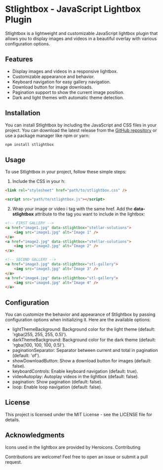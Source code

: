 # Stlightbox - JavaScript Lightbox Plugin

Stlightbox is a lightweight and customizable JavaScript lightbox plugin that allows you to display images and videos in a beautiful overlay with various configuration options.

## Features

-   Display images and videos in a responsive lightbox.
-   Customizable appearance and behavior.
-   Keyboard navigation for easy gallery navigation.
-   Download button for image downloads.
-   Pagination support to show the current image position.
-   Dark and light themes with automatic theme detection.

## Installation

You can install Stlightbox by including the JavaScript and CSS files in your project. You can download the latest release from the [GitHub repository](https://github.com/yourusername/stlightbox) or use a package manager like npm or yarn:

```bash
npm install stlightbox
```

## Usage

To use Stlightbox in your project, follow these simple steps:

1. Include the CSS in your h:

```html
<link rel="stylesheet" href="path/to/stlightbox.css" />

<script src="path/to/stlightbox.js"></script>
```

2. Wrap your image or video i <a> tag with the same href. Add the **data-stlightbox** attribute to the <a> tag you want to include in the lightbox:

```html
<!-- FIRST GALLERY -->
<a href="image1.jpg" data-stlightbox="stellar-solutions">
    <img src="image1.jpg" alt="Image 1" />
</a>
<a href="image2.jpg" data-stlightbox="stellar-solutions">
    <img src="image2.jpg" alt="Image 2" />
</a>

<!-- SECOND GALLERY -->
<a href="image3.jpg" data-stlightbox="stl-gallery">
    <img src="image3.jpg" alt="Image 3" />
</a>
<a href="image4.jpg" data-stlightbox="stl-gallery">
    <img src="image4.jpg" alt="Image 4" />
</a>
```

## Configuration

You can customize the behavior and appearance of Stlightbox by passing configuration options when initializing it. Here are the available options:

-   lightThemeBackground: Background color for the light theme (default: 'rgba(255, 255, 255, 0.5)').
-   darkThemeBackground: Background color for the dark theme (default: 'rgba(100, 100, 100, 0.5)').
-   paginationSeparator: Separator between current and total in pagination (default: 'of').
-   showDownloadButton: Show a download button for images (default: false).
-   keyboardControls: Enable keyboard navigation (default: true).
-   videoAutoplay: Autoplay videos in the lightbox (default: false).
-   pagination: Show pagination (default: false).
-   loop: Enable loop navigation (default: false).

## License

This project is licensed under the MIT License - see the LICENSE file for details.

## Acknowledgments

Icons used in the lightbox are provided by Heroicons.
Contributing

Contributions are welcome! Feel free to open an issue or submit a pull request.

